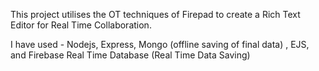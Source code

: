 This project utilises the OT techniques of Firepad to create a Rich Text Editor for Real Time Collaboration. 

I have used - Nodejs, Express, Mongo (offline saving of final data) , EJS, and Firebase Real Time Database (Real Time Data Saving)
